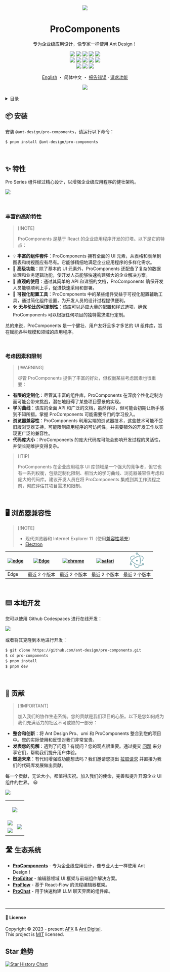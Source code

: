<div align="center">

<img height="160" src="https://gw.alipayobjects.com/zos/kitchen/wzToJwlSw%24/logo.svg">

<h1>ProComponents</h1>

专为企业级应用设计，像专家一样使用 Ant Design！

[![][npm-release-shield]][npm-release-link] [![][npm-downloads-shield]][npm-downloads-link] [![][github-releasedate-shield]][github-releasedate-link] [![][github-action-build-shield]][github-action-build-link] [![][codecov-shield]][codecov-link] <br/> [![][github-contributors-shield]][github-contributors-link] [![][github-forks-shield]][github-forks-link] [![][github-stars-shield]][github-stars-link] [![][github-issues-shield]][github-issues-link] [![][github-license-shield]][github-license-link] <br/> [![][ant-design-shield]][ant-design-link] [![][devops-dumi-shield]][devops-dumi-link] [![][devops-father-shield]][devops-father-link]

[English](./README.md) ・ 简体中文 ・ [报告错误][github-issues-link] · [请求功能][github-issues-link]

![](https://gw.alipayobjects.com/zos/kitchen/OsP5rUT6tc/pro-components.webp)

</div>

<details>
<summary><kbd>目录</kbd></summary>

#### 目录

- [📦 安装](#-安装)
- [✨ 特性](#-特性)
  - [ProComponents 的强大功能](#procomponents-的强大功能)
  - [考虑因素和限制](#考虑因素和限制)
- [🖥 浏览器兼容性](#-浏览器兼容性)
- [⌨️ 本地开发](#️-本地开发)
- [🤝 贡献](#-贡献)
- [🛣️ 生态系统](#️-生态系统)

####

</details>

## 📦 安装

安装 `@ant-design/pro-components`，请运行以下命令：

```bash
$ pnpm install @ant-design/pro-components
```

<br/>

## ✨ 特性

Pro Series 组件经过精心设计，以增强企业级应用程序的健壮架构。

[![](https://next.ossinsight.io/widgets/official/compose-activity-trends/thumbnail.png?repo_id=183895098&image_size=auto&color_scheme=dark)](https://next.ossinsight.io/widgets/official/compose-activity-trends?repo_id=183895098)

<br/>

### 丰富的高阶特性

> \[!NOTE]
>
> ProComponents 是基于 React 的企业应用程序开发的灯塔。以下是它的特点：

- 💡 **丰富的组件套件**：ProComponents 拥有全面的 UI 元素，从表格和表单到图表和树视图应有尽有。它能够精细地满足企业应用程序的多样化需求。
- 🚀 **高级功能**：除了基本的 UI 元素外，ProComponents 还配备了复杂的数据处理和业务逻辑功能，使开发人员能够快速构建强大的企业解决方案。
- 🎯 **直观的使用**：通过其简单的 API 和详细的文档，ProComponents 确保开发人员能够顺利上手，促进快速采用和部署。
- 🎨 **可视化配置工具**：ProComponents 中的某些组件受益于可视化配置辅助工具，通过简化组件设置，为开发人员的设计过程提供便利。
- 🛠️ **无与伦比的可定制性**：该库可以适应大量的配置和样式选项，确保 ProComponents 可以根据任何项目的独特需求进行定制。

总的来说，ProComponents 是一个健壮、用户友好且多才多艺的 UI 组件库，旨在赋能各种规模和领域的应用程序。

<br/>

### 考虑因素和限制

> \[!WARNING]
>
> 尽管 ProComponents 提供了丰富的好处，但权衡某些考虑因素也很重要：

- **有限的定制化**：尽管其丰富的组件库，ProComponents 在深度个性化定制方面可能会带来挑战，潜在地阻碍了某些项目愿景的实现。
- **学习曲线**：该库的全面 API 和广泛的文档，虽然详尽，但可能会初期让新手感到不知所措。掌握 ProComponents 可能需要专门的学习投入。
- **浏览器兼容性**：ProComponents 利用尖端的浏览器技术，这些技术可能不受旧版浏览器支持，可能限制应用程序的可访问性，并需要额外的开发工作以实现更广泛的兼容性。
- **代码库大小**：ProComponents 的庞大代码库可能会影响开发过程的灵活性，并使长期维护变得复杂。

> \[!TIP]
>
> ProComponents 在企业应用程序 UI 库领域是一个强大的竞争者，但它也有一系列权衡，包括定制化限制、相当大的学习曲线、浏览器兼容性考虑和庞大的代码库。建议开发人员在将 ProComponents 集成到其工作流程之前，彻底评估其项目需求和限制。

<br/>

## 🖥 浏览器兼容性

> \[!NOTE]
>
> - 现代浏览器和 Internet Explorer 11（使用[兼容性填充](https://stackoverflow.com/questions/57020976/polyfills-in-2019-for-ie11)）
> - [Electron](https://www.electronjs.org/)

| [![edge](https://raw.githubusercontent.com/alrra/browser-logos/master/src/edge/edge_48x48.png)](http://godban.github.io/browsers-support-badges/) | [![Edge](https://raw.githubusercontent.com/alrra/browser-logos/master/src/firefox/firefox_48x48.png)](http://godban.github.io/browsers-support-badges/) | [![chrome](https://raw.githubusercontent.com/alrra/browser-logos/master/src/chrome/chrome_48x48.png)](http://godban.github.io/browsers-support-badges/) | [![safari](https://raw.githubusercontent.com/alrra/browser-logos/master/src/safari/safari_48x48.png)](http://godban.github.io/browsers-support-badges/) | [![electron_48x48](https://raw.githubusercontent.com/alrra/browser-logos/master/src/electron/electron_48x48.png)](http://godban.github.io/browsers-support-badges/) |
| ------------------------------------------------------------------------------------------------------------------------------------------------- | ------------------------------------------------------------------------------------------------------------------------------------------------------- | ------------------------------------------------------------------------------------------------------------------------------------------------------- | ------------------------------------------------------------------------------------------------------------------------------------------------------- | ------------------------------------------------------------------------------------------------------------------------------------------------------------------- |
| Edge                                                                                                                                              | 最近 2 个版本                                                                                                                                           | 最近 2 个版本                                                                                                                                           | 最近 2 个版本                                                                                                                                           | 最近 2 个版本                                                                                                                                                       |

<br/>

## ⌨️ 本地开发

您可以使用 Github Codespaces 进行在线开发：

[![][github-codespace-shield]][github-codespace-link]

或者将其克隆到本地进行开发：

```bash
$ git clone https://github.com/ant-design/pro-components.git
$ cd pro-components
$ pnpm install
$ pnpm dev
```

<br/>

## 🤝 贡献

> \[!IMPORTANT]
>
> 加入我们的协作生态系统。您的贡献是我们项目的心脏。以下是您如何成为我们充满活力的社区不可或缺的一部分：

- **整合和创新**：将 Ant Design Pro、umi 和 ProComponents 整合到您的项目中。您的实际使用和反馈对我们非常宝贵。
- **发表您的见解**：遇到了问题？有疑问？您的观点很重要。通过提交 [问题][github-issues-link] 来分享它们，帮助我们提升用户体验。
- **塑造未来**：有代码增强或功能想法吗？我们邀请您提出 [拉取请求][pr-welcome-link] 并直接为我们的代码库发展做出贡献。

每一个贡献，无论大小，都值得庆祝。加入我们的使命，完善和提升开源企业 UI 组件的世界。 😃

[![][pr-welcome-shield]][pr-welcome-link]

<a href="https://github.com/ant-design/pro-components/graphs/contributors" target="_blank">
  <table>
    <tr>
      <th colspan="2">
        <br><img src="https://contrib.rocks/image?repo=ant-design/pro-components"><br><br>
      </th>
    </tr>
    <tr>
      <td>
        <img src="https://next.ossinsight.io/widgets/official/compose-org-active-contributors/thumbnail.png?activity=active&period=past_28_days&owner_id=12101536&repo_ids=183895098&image_size=2x3&color_scheme=dark">
      </td>
      <td rowspan="2">
        <img src="https://next.ossinsight.io/widgets/official/compose-org-participants-growth/thumbnail.png?activity=active&period=past_28_days&owner_id=12101536&repo_ids=183895098&image_size=4x7&color_scheme=dark">
      </td>
    </tr>
    <tr>
      <td>
        <img src="https://next.ossinsight.io/widgets/official/compose-org-active-contributors/thumbnail.png?activity=new&period=past_28_days&owner_id=12101536&repo_ids=183895098&image_size=2x3&color_scheme=dark">
      </td>
    </tr>
  </table>
</a>

## 🛣️ 生态系统

- **[ProComponents](https://github.com/ant-design/pro-components)** - 专为企业级应用设计，像专业人士一样使用 Ant Design！
- **[ProEditor](https://github.com/ant-design/pro-editor)** - 编辑器领域 UI 框架与前端组件解决方案。
- **[ProFlow](https://github.com/ant-design/pro-flow)** - 基于 React-Flow 的流程编辑器框架。
- **[ProChat](https://github.com/ant-design/pro-chat)** - 用于快速构建 LLM 聊天界面的组件库。

<br/>

---

#### 📝 License

Copyright © 2023 - present [AFX][ant-design-link] & [Ant Digital](https://antdigital.com). <br/> This project is [MIT](./LICENSE) licensed.

<!-- LINK GROUP -->

[ant-design-link]: https://ant.design
[ant-design-shield]: https://img.shields.io/badge/-Ant%20Design-1677FF?labelColor=black&logo=antdesign&style=flat-square
[codecov-link]: https://codecov.io/gh/ant-design/pro-components
[codecov-shield]: https://img.shields.io/codecov/c/github/ant-design/pro-components?color=1677FF&labelColor=black&style=flat-square&logo=codecov&logoColor=white
[devops-dumi-link]: https://d.umijs.org/
[devops-dumi-shield]: https://img.shields.io/badge/docs%20by-dumi-blue?color=1677FF&labelColor=black&style=flat-square
[devops-father-link]: https://github.com/umijs/father
[devops-father-shield]: https://img.shields.io/badge/build%20with-father-028fe4.svg?color=1677FF&labelColor=black&style=flat-square
[github-action-build-link]: https://github.com/ant-design/pro-components/actions/workflows/build.yml
[github-action-build-shield]: https://img.shields.io/github/actions/workflow/status/ant-design/pro-components/build.yml?color=1677FF&label=build&labelColor=black&logo=githubactions&logoColor=white&style=flat-square
[github-codespace-link]: https://codespaces.new/ant-design/pro-components
[github-codespace-shield]: https://github.com/codespaces/badge.svg
[github-contributors-link]: https://github.com/ant-design/pro-components/graphs/contributors
[github-contributors-shield]: https://img.shields.io/github/contributors/ant-design/pro-components?color=1677FF&labelColor=black&style=flat-square
[github-forks-link]: https://github.com/ant-design/pro-components/network/members
[github-forks-shield]: https://img.shields.io/github/forks/ant-design/pro-components?color=1677FF&labelColor=black&style=flat-square
[github-issues-link]: https://github.com/ant-design/pro-components/issues
[github-issues-shield]: https://img.shields.io/github/issues/ant-design/pro-components?color=1677FF&labelColor=black&style=flat-square
[github-license-link]: https://github.com/ant-design/pro-components/blob/master/LICENSE
[github-license-shield]: https://img.shields.io/github/license/ant-design/pro-components?color=1677FF&labelColor=black&style=flat-square
[github-releasedate-link]: https://github.com/ant-design/pro-components/releases
[github-releasedate-shield]: https://img.shields.io/github/release-date/ant-design/pro-components?color=1677FF&labelColor=black&style=flat-square
[github-stars-link]: https://github.com/ant-design/pro-components/network/stargazers
[github-stars-shield]: https://img.shields.io/github/stars/ant-design/pro-components?color=1677FF&labelColor=black&style=flat-square
[npm-downloads-link]: https://www.npmjs.com/package/@ant-design/pro-components
[npm-downloads-shield]: https://img.shields.io/npm/dt/@ant-design/pro-components?labelColor=black&style=flat-square&color=1677FF
[npm-release-link]: https://www.npmjs.com/package/@ant-design/pro-components
[npm-release-shield]: https://img.shields.io/npm/v/@ant-design/pro-components?color=1677FF&labelColor=black&logo=npm&logoColor=white&style=flat-square
[pr-welcome-link]: https://github.com/ant-design/pro-components/pulls
[pr-welcome-shield]: https://img.shields.io/badge/%E2%9D%A4%EF%B8%8F%20PR%20WELCOME-%E2%86%92-1677FF?labelColor=black&style=for-the-badge

## Star 趋势

[![Star History Chart](https://api.star-history.com/svg?repos=ant-design/pro-components&type=Date)](https://star-history.com/#ant-design/pro-components&Date)
